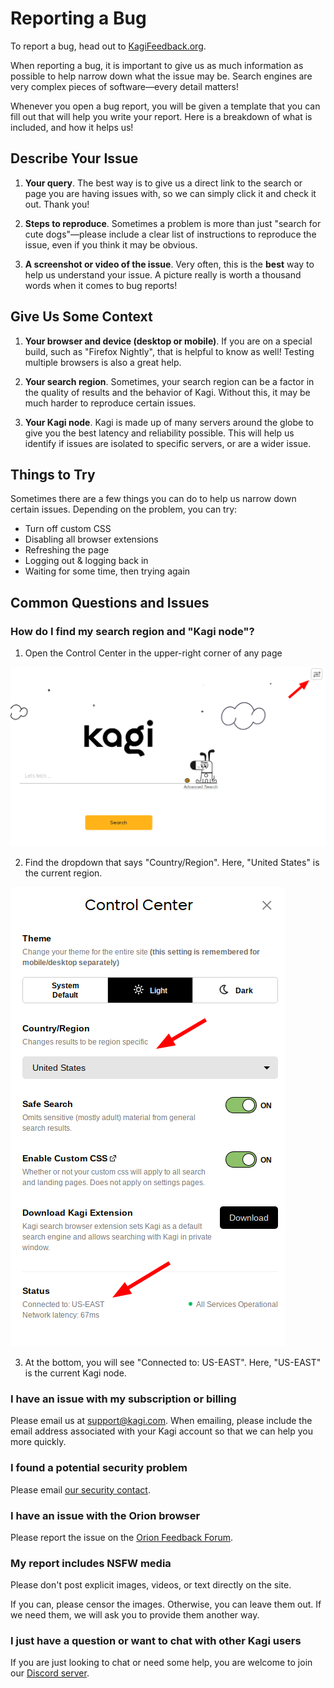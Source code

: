 # Reporting a Bug

To report a bug, head out to [KagiFeedback.org](https://kagifeedback.org).

When reporting a bug, it is important to give us as much information as
possible to help narrow down what the issue may be. Search engines are
very complex pieces of software—every detail matters!

Whenever you open a bug report, you will be given a template that you can
fill out that will help you write your report. Here is a breakdown of what is
included, and how it helps us!

## Describe Your Issue

1. **Your query**. The best way is to give us a direct link to the search or page you are having issues with, so we can simply click it and check it out. Thank you!

2. **Steps to reproduce**. Sometimes a problem is more than just "search for cute dogs"—please include a clear list of instructions to reproduce the issue, even if you think it may be obvious.

3. **A screenshot or video of the issue**. Very often, this is the **best** way to help us understand your issue. A picture really is worth a thousand words when it comes to bug reports!

## Give Us Some Context

1. **Your browser and device (desktop or mobile)**. If you are on a special build, such as "Firefox Nightly", that is helpful to know as well! Testing multiple browsers is also a great help.

2. **Your search region**. Sometimes, your search region can be a factor in the quality of results and the behavior of Kagi. Without this, it may be much harder to reproduce certain issues.

3. **Your Kagi node**. Kagi is made up of many servers around the globe to give you the best latency and reliability possible. This will help us identify if issues are isolated to specific servers, or are a wider issue.

## Things to Try

Sometimes there are a few things you can do to help us narrow down certain issues. Depending on the problem, you can try:

- Turn off custom CSS
- Disabling all browser extensions
- Refreshing the page
- Logging out & logging back in
- Waiting for some time, then trying again

## Common Questions and Issues

### How do I find my search region and "Kagi node"?

1. Open the Control Center in the upper-right corner of any page

![Control Center button location](media/control-center-location.png)

2. Find the dropdown that says "Country/Region". Here, "United States" is the current region.

![Search region and node location](media/region-and-node.png)

3. At the bottom, you will see "Connected to: US-EAST". Here, "US-EAST" is the current Kagi node.

### I have an issue with my subscription or billing

Please email us at [support@kagi.com](mailto:support@kagi.com). When emailing, please include the email address associated with your Kagi account so that we can help you more quickly.

### I found a potential security problem

Please email [our security contact](mailto:vlad@kagi.com).

### I have an issue with the Orion browser

Please report the issue on the [Orion Feedback Forum](https://orionfeedback.org).

### My report includes NSFW media

Please don't post explicit images, videos, or text directly on the site.

If you can, please censor the images. Otherwise, you can leave them out. If we need them, we will ask you to provide them another way.

### I just have a question or want to chat with other Kagi users

If you are just looking to chat or need some help, you are welcome to join our [Discord server](https://kagi.com/discord).
